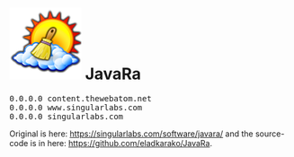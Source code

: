 <h1><img src="resources/icon.png"/> JavaRa</h1>

<pre>
0.0.0.0 content.thewebatom.net
0.0.0.0 www.singularlabs.com
0.0.0.0 singularlabs.com
</pre>

Original is here: <a href="https://singularlabs.com/software/javara/">https://singularlabs.com/software/javara/</a>
and the source-code is in here: <a href="https://github.com/eladkarako/JavaRa">https://github.com/eladkarako/JavaRa</a>.